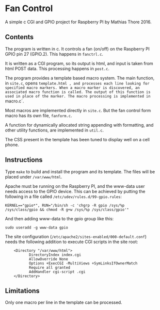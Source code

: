 # Fan Control

A simple c CGI and GPIO project for Raspberry PI by Mathias Thore 2016.

## Contents

The program is written in c. It controls a fan (on/off) on the
Raspberry PI GPIO pin 27 (GPIO.2). This happens in `fanctrl.c`.

It is written as a CGI program, so its output is html, and input is
taken from html POST data. This processing happens in `post.c`.

The program provides a template based macro system. The main function,
in `site.c`, opens `template.html , and processes each line looking
for specified macro markers. When a macro marker is discovered, an
associated macro function is called. The output of this function is
used in place of the marker. The macro processing is implemented in
`macro.c`.

Most macros are implemented directly in `site.c`. But the fan control
form macro has its own file, `fanform.c`.

A function for dynamically allocated string appending with formatting,
and other utility functions, are implemented in `util.c`.

The CSS present in the template has been tuned to display well on a
cell phone.

## Instructions

Type `make` to build and install the program and its template. The
files will be placed under `/var/www/html`.

Apache must be running on the Raspberry PI, and the www-data user
needs access to the GPIO device. This can be achieved by putting the
following in a file called `/etc/udev/rules.d/99-gpio.rules`:
```
KERNEL=="gpio*", RUN="/bin/sh -c 'chgrp -R gpio /sys/%p /sys/class/gpio && chmod -R g+w /sys/%p /sys/class/gpio'"
```

And then adding www-data to the gpio group like this:
```
sudo useradd -g www-data gpio

```

The site configuration (`/etc/apache2/sites-enabled/000-default.conf`)
needs the following addition to execute CGI scripts in the site root:
```
	<Directory "/var/www/html">
		   DirectoryIndex index.cgi
		   AllowOverride None
		   Options +ExecCGI -MultiViews +SymLinksIfOwnerMatch
		   Require all granted
		   AddHandler cgi-script .cgi
	</Directory>
```

## Limitations

Only one macro per line in the template can be processed.
